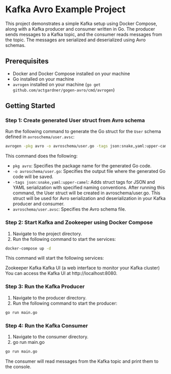 # Kafka Avro Example Project

This project demonstrates a simple Kafka setup using Docker Compose, along with a Kafka producer and consumer written in Go. The producer sends messages to a Kafka topic, and the consumer reads messages from the topic. The messages are serialized and deserialized using Avro schemas.

## Prerequisites

- Docker and Docker Compose installed on your machine
- Go installed on your machine
- `avrogen` installed on your machine (`go get github.com/actgardner/gogen-avro/cmd/avrogen`)



## Getting Started

### Step 1: Create generated User struct from Avro schema
Run the following command to generate the Go struct for the `User` schema defined in `avroschema/user.avsc`:

```bash
avrogen -pkg avro -o avroschema/user.go -tags json:snake,yaml:upper-camel avroschema/user.avsc
```

This command does the following:

- `pkg avro`: Specifies the package name for the generated Go code.
- `-o avroschema/user.go`: Specifies the output file where the generated Go code will be saved.
- `-tags json:snake,yaml:upper-camel`: Adds struct tags for JSON and YAML serialization with specified naming conventions.
After running this command, the User struct will be created in avroschema/user.go. This struct will be used for Avro serialization and deserialization in your Kafka producer and consumer.
- `avroschema/user.avsc`: Specifies the Avro schema file.

### Step 2: Start Kafka and Zookeeper using Docker Compose

1. Navigate to the project directory.
2. Run the following command to start the services:

```bash
docker-compose up -d
```

This command will start the following services:

Zookeeper
Kafka
Kafka UI (a web interface to monitor your Kafka cluster)
You can access the Kafka UI at http://localhost:8080.

### Step 3: Run the Kafka Producer
1. Navigate to the producer directory.
2. Run the following command to start the producer:

```bash
go run main.go
```

### Step 4: Run the Kafka Consumer
1. Navigate to the consumer directory.
2. go run main.go

```bash
go run main.go
```

The consumer will read messages from the Kafka topic and print them to the console.